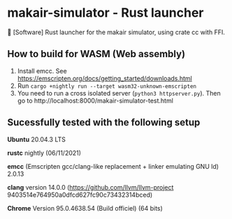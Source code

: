 # makair-simulator - Rust launcher
🥽 [Software] Rust launcher for the makair simulator, using crate cc with FFI.

## How to build for WASM (Web assembly)

1. Install emcc. See https://emscripten.org/docs/getting_started/downloads.html
2. Run `cargo +nightly run --target wasm32-unknown-emscripten`
3. You need to run a cross isolated server (`python3 httpserver.py`). Then go to http://localhost:8000/makair-simulator-test.html

## Sucessfully tested with the following setup

**Ubuntu** 20.04.3 LTS

**rustc** nightly (06/11/2021)

**emcc** (Emscripten gcc/clang-like replacement + linker emulating GNU ld) 2.0.13

**clang** version 14.0.0 (https://github.com/llvm/llvm-project 9403514e764950a0dfcd627fc90c73432314bced)

**Chrome** Version 95.0.4638.54 (Build officiel) (64 bits)
